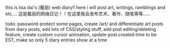 this is lisa dai's (戴丽) web diary!! here i will post art, writings, ramblings and etc....
这是戴丽的网络日记！！在这里我会发布艺术、著作、随笔等等......

todo:
password-protect some pages,
create /art/ and differentiate art posts from diary posts,
add lots of CSS/styling stuff,
add post editing/deleting feature,
create custom cursor animation,
update post.created time to be EST,
make so only 5 diary entries show at a time
